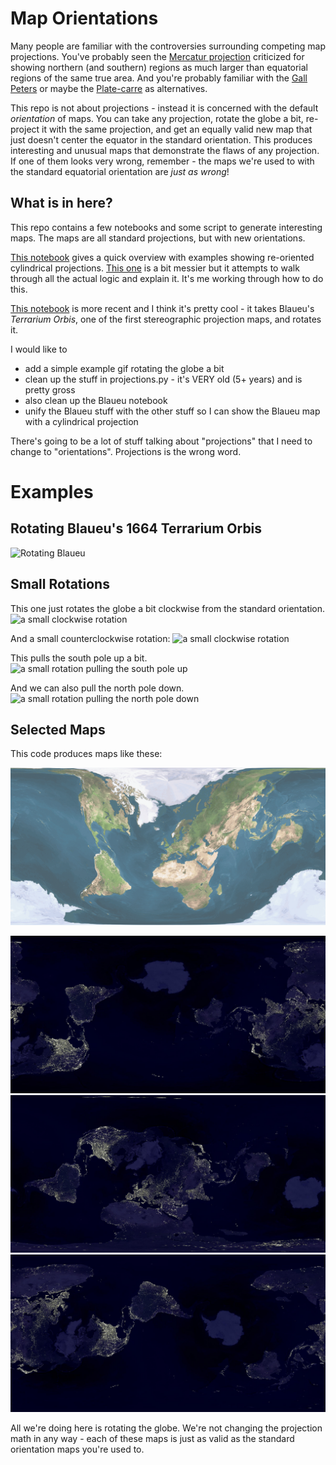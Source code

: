 # Map Orientations

Many people are familiar with the controversies surrounding competing map projections.  You've probably seen the [Mercatur projection](https://en.wikipedia.org/wiki/Mercator_projection) criticized for showing northern (and southern) regions as much larger than equatorial regions of the same true area.  And you're probably familiar with the [Gall Peters](https://en.wikipedia.org/wiki/Gall–Peters_projection) or maybe the [Plate-carre](https://en.wikipedia.org/wiki/Equirectangular_projection) as alternatives.  

This repo is not about projections - instead it is concerned with the default _orientation_ of maps.  You can take any projection, rotate the globe a bit, re-project it with the same projection, and get an equally valid new map that just doesn't center the equator in the standard orientation.  This produces interesting and unusual maps that demonstrate the flaws of any projection.  If one of them looks very wrong, remember - the maps we're used to with the standard equatorial orientation are _just as wrong_!

## What is in here?

This repo contains a few notebooks and some script to generate interesting maps.  The maps are all standard projections, but with new orientations.

[This notebook](map_projections.ipynb) gives a quick overview with examples showing re-oriented cylindrical projections.  [This one](explaining_map_projections.ipynb) is a bit messier but it attempts to walk through all the actual logic and explain it.  It's me working through how to do this. 

[This notebook](Blaueu\_Stereographic.ipynb) is more recent and I think it's pretty cool - it takes Blaueu's _Terrarium Orbis_, one of the first stereographic projection maps, and rotates it.

I would like to
  * add a simple example gif rotating the globe a bit
  * clean up the stuff in projections.py - it's VERY old (5+ years) and is pretty gross
  * also clean up the Blaueu notebook 
  * unify the Blaueu stuff with the other stuff so I can show the Blaueu map with a cylindrical projection
  
There's going to be a lot of stuff talking about "projections" that I need to change to "orientations".  Projections is the wrong word.

# Examples

##  Rotating Blaueu's 1664 Terrarium Orbis

![Rotating Blaueu](blaueu_framed.gif)

## Small Rotations

This one just rotates the globe a bit clockwise from the standard orientation.
![a small clockwise rotation](smallxminus.png)

And a small counterclockwise rotation:
![a small clockwise rotation](smallxplus.png)

This pulls the south pole up a bit.
![a small rotation pulling the south pole up](smallyplus.png)

And we can also pull the north pole down.
![a small rotation pulling the north pole down](smallyminus.png)

##  Selected Maps

This code produces maps like these:

![A Normal Map, With the Earth Rotated South](downmap.png)


![Lights Map with a Random Rotation](lights7.jpg)
![Lights Map with a Random Rotation](lights10.jpg)
![Lights Map with a Random Rotation](lights3.jpg)

All we're doing here is rotating the globe.  We're not changing the projection math in any way - each of these maps is just as valid as the standard orientation maps you're used to.


